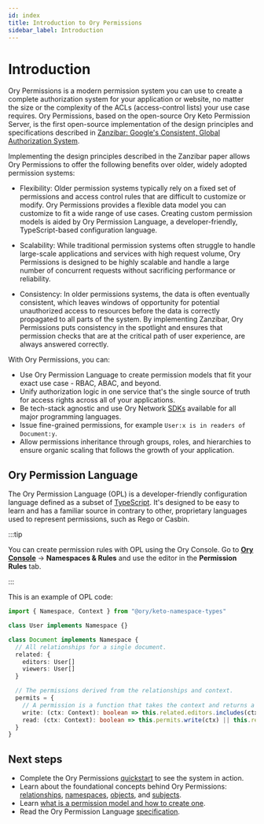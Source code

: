 ```yaml
---
id: index
title: Introduction to Ory Permissions
sidebar_label: Introduction
---
```


# Introduction

Ory Permissions is a modern permission system you can use to create a complete authorization system for your application or
website, no matter the size or the complexity of the ACLs (access-control lists) your use case requires. Ory Permissions, based on
the open-source Ory Keto Permission Server, is the first open-source implementation of the design principles and specifications
described in [Zanzibar: Google's Consistent, Global Authorization System](https://research.google/pubs/pub48190/).

Implementing the design principles described in the Zanzibar paper allows Ory Permissions to offer the following benefits over
older, widely adopted permission systems:

- Flexibility: Older permission systems typically rely on a fixed set of permissions and access control rules that are difficult
  to customize or modify. Ory Permissions provides a flexible data model you can customize to fit a wide range of use cases.
  Creating custom permission models is aided by Ory Permission Language, a developer-friendly, TypeScript-based configuration
  language.

- Scalability: While traditional permission systems often struggle to handle large-scale applications and services with high
  request volume, Ory Permissions is designed to be highly scalable and handle a large number of concurrent requests without
  sacrificing performance or reliability.

- Consistency: In older permissions systems, the data is often eventually consistent, which leaves windows of opportunity for
  potential unauthorized access to resources before the data is correctly propagated to all parts of the system. By implementing
  Zanzibar, Ory Permissions puts consistency in the spotlight and ensures that permission checks that are at the critical path of
  user experience, are always answered correctly.

With Ory Permissions, you can:

- Use Ory Permission Language to create permission models that fit your exact use case - RBAC, ABAC, and beyond.
- Unify authorization logic in one service that's the single source of truth for access rights across all of your applications.
- Be tech-stack agnostic and use Ory Network [SDKs](./sdk/01_overview.md) available for all major programming languages.
- Issue fine-grained permissions, for example `User:x is in readers of Document:y`.
- Allow permissions inheritance through groups, roles, and hierarchies to ensure organic scaling that follows the growth of your
  application.

## Ory Permission Language

The Ory Permission Language (OPL) is a developer-friendly configuration language defined as a subset of [TypeScript](https://www.typescriptlang.org/).
It's designed to be easy to learn and has a familiar source in contrary to other, proprietary languages used to represent
permissions, such as Rego or Casbin.

:::tip

You can create permission rules with OPL using the Ory Console. Go to [**Ory Console**](https://console.ory.sh/) → **Namespaces &
Rules** and use the editor in the **Permission Rules** tab.

:::

This is an example of OPL code:

```ts
import { Namespace, Context } from "@ory/keto-namespace-types"

class User implements Namespace {}

class Document implements Namespace {
  // All relationships for a single document.
  related: {
    editors: User[]
    viewers: User[]
  }

  // The permissions derived from the relationships and context.
  permits = {
    // A permission is a function that takes the context and returns a boolean. It can reference `this.related` and `this.permits`.
    write: (ctx: Context): boolean => this.related.editors.includes(ctx.subject),
    read: (ctx: Context): boolean => this.permits.write(ctx) || this.related.viewers.includes(ctx.subject),
  }
}
```

## Next steps

- Complete the Ory Permissions [quickstart](../guides/permissions/overview.mdx) to see the system in action.
- Learn about the foundational concepts behind Ory Permissions: [relationships](./concepts/01_relation-tuples.mdx),
  [namespaces](./concepts/05_namespaces.mdx), [objects](./concepts/10_objects.mdx), and [subjects](./concepts/15_subjects.mdx).
- Learn [what is a permission model and how to create one](./modeling/create-permission-model.mdx).
- Read the Ory Permission Language [specification](./reference/ory-permission-language.mdx).
